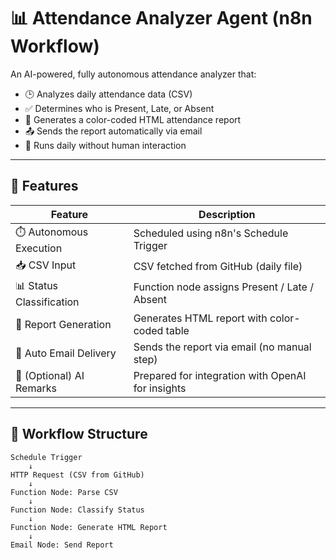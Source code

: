 # 📊 Attendance Analyzer Agent (n8n Workflow)

An AI-powered, fully autonomous attendance analyzer that:
- 🕒 Analyzes daily attendance data (CSV)
- ✅ Determines who is Present, Late, or Absent
- 📄 Generates a color-coded HTML attendance report
- 📤 Sends the report automatically via email
- 🔁 Runs daily without human interaction

---

## 🚀 Features

| Feature                        | Description                                        |
|-------------------------------|----------------------------------------------------|
| ⏱️ Autonomous Execution         | Scheduled using n8n's Schedule Trigger             |
| 📥 CSV Input                   | CSV fetched from GitHub (daily file)               |
| 📊 Status Classification       | Function node assigns Present / Late / Absent     |
| 📄 Report Generation           | Generates HTML report with color-coded table      |
| 📧 Auto Email Delivery         | Sends the report via email (no manual step)        |
| 🧠 (Optional) AI Remarks       | Prepared for integration with OpenAI for insights  |

---

## 🧱 Workflow Structure

```plaintext
Schedule Trigger
    ↓
HTTP Request (CSV from GitHub)
    ↓
Function Node: Parse CSV
    ↓
Function Node: Classify Status
    ↓
Function Node: Generate HTML Report
    ↓
Email Node: Send Report
